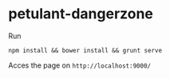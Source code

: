 # petulant-dangerzone

Run

`npm install && bower install && grunt serve`

Acces the page on `http://localhost:9000/`

